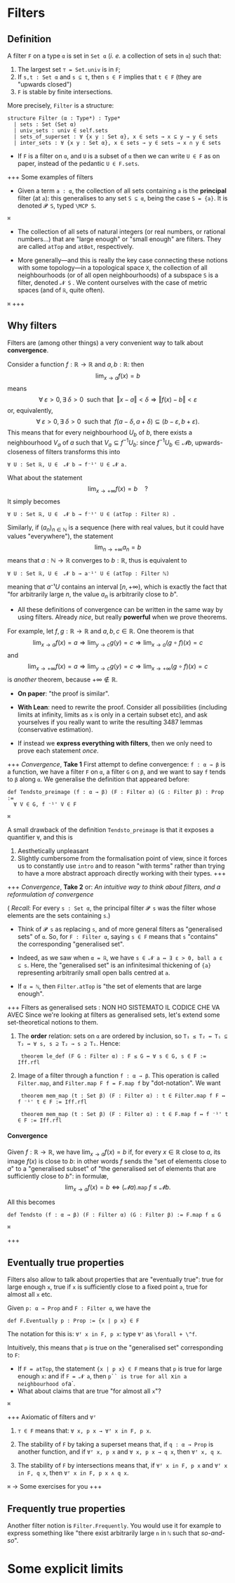 # Filters

## Definition

A filter `F` on a type `α` is set in `Set α` (*i. e.* a collection of sets in `α`) such that:
1. The largest set `⊤ = Set.univ` is in `F`;
2. If `s,t : Set α` and `s ⊆ t`, then `s ∈ F` implies that `t ∈ F` (they are "upwards closed")
3. `F` is stable by finite intersections.

More precisely, `Filter` is a structure:

```lean
structure Filter (α : Type*) : Type*
  | sets : Set (Set α)
  | univ_sets : univ ∈ self.sets
  | sets_of_superset : ∀ {x y : Set α}, x ∈ sets → x ⊆ y → y ∈ sets
  | inter_sets : ∀ {x y : Set α}, x ∈ sets → y ∈ sets → x ∩ y ∈ sets
```

* If `F` is a filter on `α`, and `U` is a subset of `α` then we can
write `U ∈ F` as on paper, instead of the pedantic `U ∈ F.sets`.

+++ Some examples of filters
* Given a term `a : α`, the collection of all sets containing `a` is the **principal** filter (at `a`): this generalises to any set `S ⊆ α`, being the case `S = {a}`. It is denoted `𝓟 S`, typed `\MCP S`.

`⌘`

* The collection of all sets of natural integers (or real numbers, or rational numbers...) that are
  "large enough" or "small enough" are filters. They are called `atTop` and `atBot`, respectively.

* More generally—and this is really the key case connecting these notions with some topology—in a topological space `X`, the collection of all neighbourhoods (or of all open neighbourhoods) of a subspace `S` is a filter, denoted `𝓝 S` . We content ourselves with the case of metric spaces (and of `ℝ`, quite often).

`⌘`
+++

## Why filters

Filters are (among other things) a very convenient way to talk about **convergence**. 

Consider a function $f : ℝ → ℝ$ and $a,b : ℝ$: then
$$
\lim_{x → a} f (x) = b
$$
means
$$
∀\; ε > 0, ∃\; δ > 0 \;\text{ such that }\; ‖x - a‖ < δ ⇒  ‖f(x) - b‖ < ε
$$
or, equivalently,
$$
∀\; ε > 0, ∃\; δ > 0 \;\text{ such that }\; f (a - δ, a + δ) ⊆ (b - ε, b + ε).
$$
This means that for every neighbourhood $U_b$ of $b$, there exists a neighbourhood $V_a$ of $a$ such
that $V_a ⊆ f^{-1}U_b$: since $f^{-1}U_b ∈ 𝓝 b$, upwards-closeness of filters transforms this into

    ∀ U : Set ℝ, U ∈  𝓝 b → f⁻¹' U ∈ 𝓝 a.



What about the statement
$$\lim_{x → +∞} f(x)=b\quad ?$$
It simply becomes

    ∀ U : Set ℝ, U ∈  𝓝 b → f⁻¹' U ∈ (atTop : Filter ℝ) .


Similarly, if $(a_n)_{n∈ ℕ}$ is a sequence (here with real values,
but it could have values "everywhere"), the statement
$$
\lim_{n → +∞} a_n=b
$$
means that $a : ℕ → ℝ$ converges to $b : ℝ$, thus is equivalent to

    ∀ U : Set ℝ, U ∈  𝓝 b → a⁻¹' U ∈ (atTop : Filter ℕ)

meaning that $a⁻¹ U$ contains an interval $[n, +∞)$, which is exactly the fact that "for arbitrarily large $n$, the value $a_n$ is arbitrarily close to $b$".

* All these definitions of convergence can be written
in the same way by using filters. Already *nice*, but really **powerful** when we
prove theorems.

For example, let $f,g : ℝ → ℝ$ and $a,b,c ∈ ℝ$. One theorem is that
$$
\lim_{x → a}f (x)=a ⇒ \lim_{y → c}g(y)= c ⇒ \lim_{x → a}(g∘ f)(x)=c
$$
and
$$
\lim_{x → +∞}f (x)=a ⇒ \lim_{y → c}g(y)= c ⇒ \lim_{x → +∞}(g∘ f)(x)=c
$$
is *another* theorem, because $+∞ ∉ ℝ$.

  * **On paper**: "the proof is similar".
  * **With Lean**: need to rewrite the proof. Consider all possibilities (including limits at infinity, limits as `x` is only in a certain subset etc), and ask yourselves if you really want to write the
resulting 3487 lemmas (conservative estimation).

  * If instead we **express everything with filters**, then we only need to prove each statement *once*.

+++ *Convergence*, **Take 1**
First attempt to define convergence: `f : α → β` is a
function, we have a filter `F` on `α`, a filter `G` on
`β`, and we want to say `f` tends to `β` along `α`.
We generalise the definition that appeared before:

    def Tendsto_preimage (f : α → β) (F : Filter α) (G : Filter β) : Prop :=
      ∀ V ∈ G, f ⁻¹' V ∈ F


`⌘`


A small drawback of the definition `Tendsto_preimage` is that it exposes a quantifier `∀`, and this is 
1. Aesthetically unpleasant
1. Slightly cumbersome from the formalisation point of view, since it forces us to constantly use `intro` and to reason "with terms" rather than trying to have a more abstract approach directly working with their types.
+++

+++ *Convergence*, **Take 2** or: *An intuitive way to think about filters, and a reformulation of convergence*

( *Recall*: For every `s : Set α`, the principal filter `𝓟 s` was the filter whose elements are the sets
containing `s`.)

* Think of `𝓟 s` as replacing `s`, and of
more general filters as "generalised sets" of `α`. So, for `F : Filter α`, saying `s ∈ F` means that `s` "contains" the corresponding "generalised set".

* Indeed, as we saw when `α = ℝ`, we have `s ∈ 𝓝 a ↔ ∃ ε > 0, ball a ε ⊆ s`. Here, the "generalised set" is an infinitesimal thickening of `{a}` representing arbitrarily small open balls centred at `a`.

* If `α = ℕ`, then `Filter.atTop` is "the set of elements that are large enough".


+++ Filters as generalised sets : NON HO SISTEMATO IL CODICE CHE VA AVEC
Since we're looking at filters as generalised sets, let's extend some set-theoretical notions to them.

1. The **order** relation: sets on `α` are
ordered by inclusion, so `T₁ ≤ T₂ ↔ T₁ ⊆ T₂ ↔ ∀ s, s ⊇ T₂ → s ⊇ T₁`. Hence:

        theorem le_def (F G : Filter α) : F ≤ G ↔ ∀ s ∈ G, s ∈ F := Iff.rfl

1. Image of a filter through a function `f : α → β`. This operation is called
`Filter.map`, and `Filter.map F f = F.map f` by "dot-notation". We want

        theorem mem_map (t : Set β) (F : Filter α) : t ∈ Filter.map f F ↔ f ⁻¹' t ∈ F := Iff.rfl

        theorem mem_map (t : Set β) (F : Filter α) : t ∈ F.map f ↔ f ⁻¹' t ∈ F := Iff.rfl



#### Convergence
Given $f : ℝ → ℝ$, we have $\lim_{x → a}f(x) = b$ if, for every $x ∈ ℝ$ close to $a$, its image
$f(x)$ is close to $b$: in other words $f$ sends
the "set of elements close to $a$" to a "generalised subset"
of "the generalised set of   elements that are sufficiently close to $b$": in formulæ,
$$
\lim_{x → a}f(x) = b ⇔ (𝓝 a).\mathtt{map}\; f ≤ 𝓝 b.
$$

All this becomes

    def Tendsto (f : α → β) (F : Filter α) (G : Filter β) := F.map f ≤ G


`⌘`

+++

## Eventually true properties
Filters also allow to talk about properties that are "eventually true": true for large enough `x`, true if `x` is sufficiently close to a fixed point `a`, true for almost all `x` etc.

Given `p: α → Prop` and `F : Filter α`, we have the

    def F.Eventually p : Prop := {x | p x} ∈ F

The notation for this is: `∀ᶠ x in F, p x`: type `∀ᶠ` as `\forall + \^f`.


Intuitively, this means that `p` is true on the "generalised set" corresponding to `F`:
* If `F = atTop`, the statement `{x | p x} ∈ F` means that `p` is true for large enough `x`: and if `F = 𝓝 a`, then `p`` is true for all `x` in a neighbourhood of `a`.
* What about claims that are true "for almost all `x`"?

`⌘`


+++ Axiomatic of filters and `∀ᶠ`

1. `⊤ ∈ F` means that: `∀ x, p x → ∀ᶠ x in F, p x`.

1. The stability of `F` by taking a superset means that, if
`q : α → Prop` is another function, and if
`∀ᶠ x, p x` and `∀ x, p x → q x`, then `∀ᶠ x, q x`.

1. The stability of `F` by intersections means that, if
`∀ᶠ x in F, p x` and `∀ᶠ x in F, q x`, then
`∀ᶠ x in F, p x ∧ q x`.


`⌘` → Some exercises for you
+++

## Frequently true properties
Another filter notion is `Filter.Frequently`. You
would use it for example to express something like
"there exist arbitrarily large `n` in `ℕ` such that *so-and-so*".


# Some explicit limits